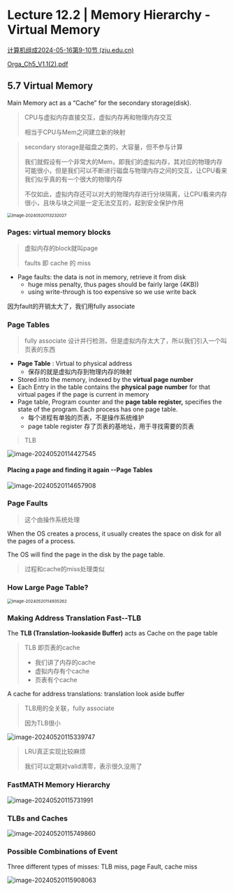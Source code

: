 # Lecture 12.2 | Memory Hierarchy - Virtual Memory 

[计算机组成2024-05-16第9-10节 (zju.edu.cn)](https://classroom.zju.edu.cn/livingroom?course_id=61004&sub_id=1172151&tenant_code=112)

[Orga_Ch5_V1.1(2).pdf](file:///C:/Users/89620/Desktop/Learning-Meterial/A3-CO/PPT/Orga_Ch5_V1.1(2).pdf)

## 5.7 Virtual Memory 

Main Memory act as a “Cache” for the secondary storage(disk).

> CPU与虚拟内存直接交互，虚拟内存再和物理内存交互
>
> 相当于CPU与Mem之间建立新的映射

> secondary storage是磁盘之类的，大容量，但不参与计算
>
> 我们就假设有一个非常大的Mem，即我们的虚拟内存，其对应的物理内存可能很小，但是我们可以不断进行磁盘与物理内存之间的交互，让CPU看来我们似乎真的有一个很大的物理内存
>
> 不仅如此，虚拟内存还可以对大的物理内存进行分块隔离，让CPU看来内存很小，且块与块之间是一定无法交互的，起到安全保护作用

<img src="https://raw.githubusercontent.com/RimLutienpeist/image-hosting/main/image-20240520113232027.png" alt="image-20240520113232027" style="zoom:67%;" />

### Pages: virtual memory blocks

> 虚拟内存的block就叫page
>
> faults 即 cache 的 miss

- Page faults: the data is not in memory, retrieve it from disk
  - huge miss penalty, thus pages should be fairly large (4KB))
  - using write-through is too expensive so we use write back

因为fault的开销太大了，我们用fully associate

### Page Tables

> fully associate 设计并行检测，但是虚拟内存太大了，所以我们引入一个叫页表的东西

- **Page Table** : Virtual to physical address 
  - 保存的就是虚拟内存到物理内存的映射
- Stored into the memory, indexed by the **virtual page number**
- Each Entry in the table contains the **physical page number** for that virtual pages if  the page is current in memory 
- Page table, Program counter and the **page table register,** specifies the state of the  program. Each process has one page table. 
  - 每个进程有单独的页表，不是操作系统维护
  - page table register 存了页表的基地址，用于寻找需要的页表



> TLB
>

![image-20240520114427545](https://raw.githubusercontent.com/RimLutienpeist/image-hosting/main/image-20240520114427545.png)

#### Placing a page and finding it again --Page Tables

![image-20240520114657908](https://raw.githubusercontent.com/RimLutienpeist/image-hosting/main/image-20240520114657908.png)

### Page Faults

> 这个由操作系统处理

When the OS creates a process, it usually creates the space on disk for all the pages of a process.

The OS will find the page in the disk by the page table.

> 过程和cache的miss处理类似

### How Large Page Table?

<img src="https://raw.githubusercontent.com/RimLutienpeist/image-hosting/main/image-20240520114935262.png" alt="image-20240520114935262" style="zoom: 67%;" />

### Making Address Translation Fast--TLB

The **TLB (Translation-lookaside Buffer)** acts as Cache on the page table

> TLB 即页表的cache
>
> - 我们讲了内存的cache
> - 虚拟内存有个cache
> - 页表有个cache

A cache for address translations: translation look aside buffer

> TLB用的全关联，fully associate
>
> 因为TLB很小

![image-20240520115339747](https://raw.githubusercontent.com/RimLutienpeist/image-hosting/main/image-20240520115339747.png)

> LRU真正实现比较麻烦
>
> 我们可以定期对valid清零，表示很久没用了

### FastMATH Memory Hierarchy

![image-20240520115731991](https://raw.githubusercontent.com/RimLutienpeist/image-hosting/main/image-20240520115731991.png)

### TLBs and Caches

![image-20240520115749860](https://raw.githubusercontent.com/RimLutienpeist/image-hosting/main/image-20240520115749860.png)

### Possible Combinations of Event

Three different types of misses: TLB miss,  page Fault, cache miss

![image-20240520115908063](https://raw.githubusercontent.com/RimLutienpeist/image-hosting/main/image-20240520115908063.png)